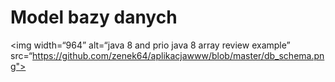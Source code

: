 # Model bazy danych

<img width=“964” alt=“java 8 and prio java 8  array review example” src=“https://github.com/zenek64/aplikacjawww/blob/master/db_schema.png">
